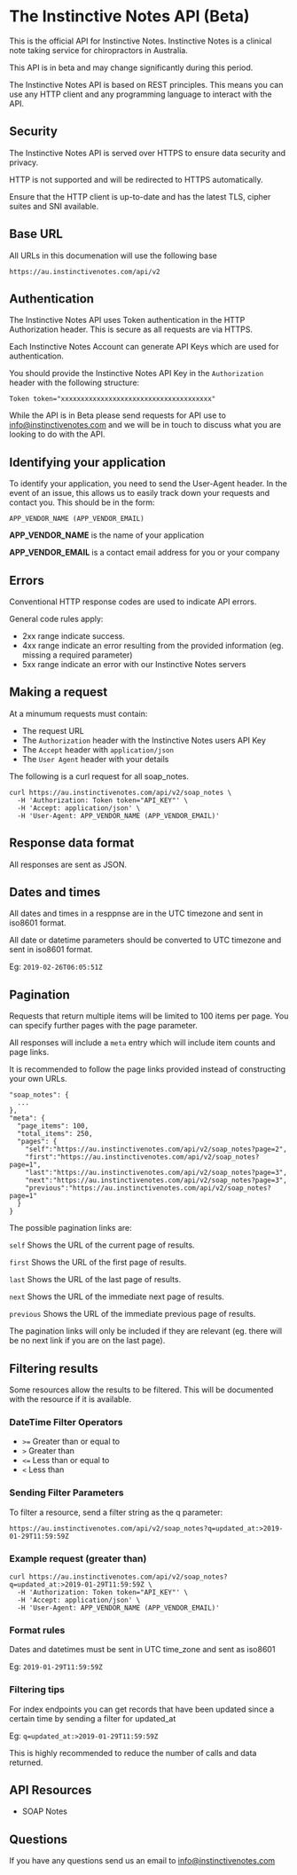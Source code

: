 # The Instinctive Notes API (Beta)
This is the official API for Instinctive Notes. Instinctive Notes is a clinical note taking service for chiropractors in Australia.

This API is in beta and may change significantly during this period.

The Instinctive Notes API is based on REST principles. This means you can use any HTTP client and any programming language to interact with the API.

## Security
The Instinctive Notes API is served over HTTPS to ensure data security and privacy.

HTTP is not supported and will be redirected to HTTPS automatically.

Ensure that the HTTP client is up-to-date and has the latest TLS, cipher suites and SNI available.

## Base URL
All URLs in this documenation will use the following base

```
https://au.instinctivenotes.com/api/v2
```

## Authentication
The Instinctive Notes API uses Token authentication in the HTTP Authorization header. This is secure as all requests are via HTTPS.

Each Instinctive Notes Account can generate API Keys which are used for authentication.

You should provide the Instinctive Notes API Key in the `Authorization` header with the following structure:

```
Token token="xxxxxxxxxxxxxxxxxxxxxxxxxxxxxxxxxxxxxx"
```

While the API is in Beta please send requests for API use to info@instinctivenotes.com and we will be in touch to discuss what you are looking to do with the API.

## Identifying your application
To identify your application, you need to send the User-Agent header. In the event of an issue, this allows us to easily track down your requests and contact you. This should be in the form:

`APP_VENDOR_NAME (APP_VENDOR_EMAIL)`

**APP_VENDOR_NAME** is the name of your application

**APP_VENDOR_EMAIL** is a contact email address for you or your company

## Errors
Conventional HTTP response codes are used to indicate API errors.

General code rules apply:

- 2xx range indicate success.
- 4xx range indicate an error resulting from the provided information (eg. missing a required parameter)
- 5xx range indicate an error with our Instinctive Notes servers

## Making a request
At a minumum requests must contain:

- The request URL
- The `Authorization` header with the Instinctive Notes users API Key
- The `Accept` header with `application/json`
- The `User Agent` header with your details

The following is a curl request for all soap_notes.

```
curl https://au.instinctivenotes.com/api/v2/soap_notes \
  -H 'Authorization: Token token="API_KEY"' \
  -H 'Accept: application/json' \
  -H 'User-Agent: APP_VENDOR_NAME (APP_VENDOR_EMAIL)'
```

## Response data format
All responses are sent as JSON.

## Dates and times
All dates and times in a resppnse are in the UTC timezone and sent in iso8601 format.

All date or datetime parameters should be converted to UTC timezone and sent in iso8601 format.

Eg: `2019-02-26T06:05:51Z`

## Pagination
Requests that return multiple items will be limited to 100 items per page. You can specify further pages with the page parameter.

All responses will include a `meta` entry which will include item counts and page links.

It is recommended to follow the page links provided instead of constructing your own URLs.

```
"soap_notes": {
  ...
},
"meta": {
  "page_items": 100,
  "total_items": 250,
  "pages": {
    "self":"https://au.instinctivenotes.com/api/v2/soap_notes?page=2",
    "first":"https://au.instinctivenotes.com/api/v2/soap_notes?page=1",
    "last":"https://au.instinctivenotes.com/api/v2/soap_notes?page=3",
    "next":"https://au.instinctivenotes.com/api/v2/soap_notes?page=3",
    "previous":"https://au.instinctivenotes.com/api/v2/soap_notes?page=1"
  }
}
```

The possible pagination links are:

`self` Shows the URL of the current page of results.

`first` Shows the URL of the first page of results.

`last` Shows the URL of the last page of results.

`next` Shows the URL of the immediate next page of results.

`previous` Shows the URL of the immediate previous page of results.

The pagination links will only be included if they are relevant (eg. there will be no next link if you are on the last page).

## Filtering results
Some resources allow the results to be filtered. This will be documented with the resource if it is available.

### DateTime Filter Operators

- `>=` Greater than or equal to
- `>` Greater than
- `<=` Less than or equal to
- `<` Less than

### Sending Filter Parameters
To filter a resource, send a filter string as the q parameter:

`https://au.instinctivenotes.com/api/v2/soap_notes?q=updated_at:>2019-01-29T11:59:59Z`

### Example request (greater than)

```
curl https://au.instinctivenotes.com/api/v2/soap_notes?q=updated_at:>2019-01-29T11:59:59Z \
  -H 'Authorization: Token token="API_KEY"' \
  -H 'Accept: application/json' \
  -H 'User-Agent: APP_VENDOR_NAME (APP_VENDOR_EMAIL)'
```

### Format rules
Dates and datetimes must be sent in UTC time_zone and sent as iso8601

Eg: `2019-01-29T11:59:59Z`

### Filtering tips
For index endpoints you can get records that have been updated since a certain time by sending a filter for updated_at

Eg: `q=updated_at:>2019-01-29T11:59:59Z`

This is highly recommended to reduce the number of calls and data returned.

## API Resources

- SOAP Notes

## Questions
If you have any questions send us an email to info@instinctivenotes.com
